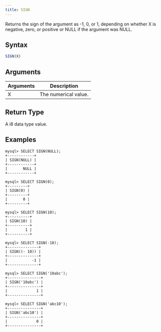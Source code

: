 ```yaml
---
title: SIGN
---
```


Returns the sign of the argument as -1, 0, or 1, depending on whether X is negative, zero, or positive or NULL if the argument was NULL.

## Syntax

```sql
SIGN(X)
```

## Arguments

| Arguments   | Description |
| ----------- | ----------- |
| X | The numerical value. |

## Return Type

A i8 data type value.

## Examples

```text
mysql> SELECT SIGN(NULL);
+------------+
| SIGN(NULL) |
+------------+
|       NULL |
+------------+

mysql> SELECT SIGN(0);
+---------+
| SIGN(0) |
+---------+
|       0 |
+---------+

mysql> SELECT SIGN(10);
+----------+
| SIGN(10) |
+----------+
|        1 |
+----------+

mysql> SELECT SIGN(-10);
+--------------+
| SIGN((- 10)) |
+--------------+
|           -1 |
+--------------+

mysql> SELECT SIGN('10abc');
+---------------+
| SIGN('10abc') |
+---------------+
|             1 |
+---------------+

mysql> SELECT SIGN('abc10');
+---------------+
| SIGN('abc10') |
+---------------+
|             0 |
+---------------+

```
